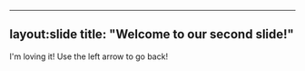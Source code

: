 --------------
layout:slide
title: "Welcome to our second slide!"
--------------
I'm loving it!
Use the left arrow to go back!
